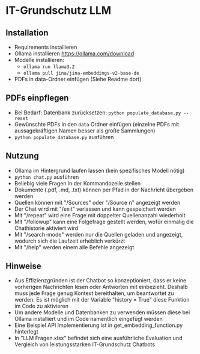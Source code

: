 # IT-Grundschutz LLM

## Installation
- Requirements installieren
- Ollama installieren https://ollama.com/download
- Modelle installieren:
  - `ollama run llama3.2`
  - `ollama pull jina/jina-embeddings-v2-base-de`
- PDFs in data-Ordner einfügen (Siehe Readme dort)

## PDFs einpflegen
- Bei Bedarf: Datenbank zurücksetzen: `python populate_database.py --reset`
- Gewünschte PDFs in den `data` Ordner einfügen (einzelne PDFs mit aussagekräftigen Namen besser als große Sammlungen)
- `python populate_database.py` ausführen

## Nutzung
- Ollama im Hintergrund laufen lassen (kein spezifisches Modell nötig)
- `python chat.py` ausführen
- Beliebig viele Fragen in der Kommandozeile stellen 
- Dokumente (.pdf, .md, .txt) können per Pfad in der Nachricht übergeben werden
- Quellen können mit "/Sources" oder "/Source n" angezeigt werden
- Der Chat wird mit "/exit" verlassen und kann gespeichert werden
- Mit "/repeat" wird eine Frage mit doppelter Quellenanzahl wiederholt
- Mit "/followup" kann eine Folgefrage gestellt werden, wofür einmalig die Chathistorie aktiviert wird
- Mit "/search-mode" werden nur die Quellen geladen und angezeigt, wodurch sich die Laufzeit erheblich verkürzt
- Mit "/help" werden einem alle Befehle angezeigt

## Hinweise
- Aus Effizienzgründen ist der Chatbot so konzeptioniert, dass er keine vorherigen Nachrichten lesen oder Antworten mit einbezieht.
Deshalb muss jede Frage genug Kontext bereithalten, um beantwortet zu werden. 
Es ist möglich mit der Variable "history = True" diese Funktion im Code zu aktivieren
- Um andere Modelle und Datenbanken zu verwenden müssen diese bei Ollama installiert und im Code namentlich eingefügt werden
- Eine Beispiel API Implementierung ist in get_embedding_function.py hinterlegt
- In "LLM Fragen.xlsx" befindet sich eine ausführliche Evaluation und Vergleich von leistungsstarken IT-Grundschutz Chatbots